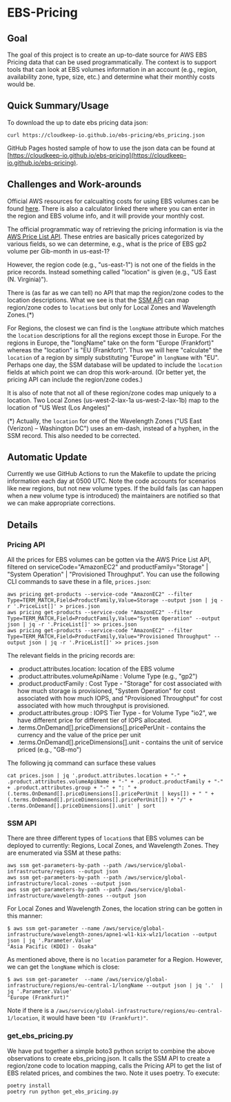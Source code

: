 # EBS-Pricing

## Goal
The goal of this project is to create an up-to-date source for AWS EBS Pricing data that can be used programmatically. The context is to support tools that can look at EBS volumes information in an account (e.g., region, availability zone, type, size, etc.) and determine what their monthly costs would be.

## Quick Summary/Usage
To download the up to date ebs pricing data json:
```
curl https://cloudkeep-io.github.io/ebs-pricing/ebs_pricing.json
```
GitHub Pages hosted sample of how to use the json data can be found at [https://cloudkeep-io.github.io/ebs-pricing](https://cloudkeep-io.github.io/ebs-pricing).

## Challenges and Work-arounds
Official AWS resources for calcualting costs for using EBS volumes can be found [here](https://aws.amazon.com/ebs/pricing/). There is also a calculator linked there where you can enter in the region and EBS volume info, and it will provide your monthly cost. 

The official programmatic way of retrieving the pricing information is via the [AWS Price List API](https://docs.aws.amazon.com/awsaccountbilling/latest/aboutv2/price-changes.html). These entries are basically prices categorized by various fields, so we can determine, e.g., what is the price of EBS gp2 volume per Gib-month in us-east-1? 

However, the region code (e.g., "us-east-1") is not one of the fields in the price records. Instead something called "location" is given (e.g., "US East (N. Virginia)").

There is (as far as we can tell) no API that map the region/zone codes to the location descriptions. What we see is that the [SSM API](https://aws.amazon.com/blogs/aws/new-query-for-aws-regions-endpoints-and-more-using-aws-systems-manager-parameter-store/) can map region/zone codes to `location`s but only for Local Zones and Wavelength Zones.(*)

For Regions, the closest we can find is the `longName` attribute which matches the `location` descriptions for all the regions except those in Europe. For the regions in Europe, the "longName" take on the form "Europe (Frankfort)" whereas the "location" is "EU (Frankfort)". Thus we will here "calculate" the `location` of a region by simply substituting "Europe" in `longName` with "EU". Perhaps one day, the SSM database will be updated to include the `location` fields at which point we can drop this work-around. (Or better yet, the pricing API can include the region/zone codes.)

It is also of note that not all of these region/zone codes map uniquely to a location. Two Local Zones (us-west-2-lax-1a us-west-2-lax-1b) map to the location of "US West (Los Angeles)"

(*) Actually, the `location` for one of the Wavelength Zones ("US East (Verizon) – Washington DC") uses an em-dash, instead of a hyphen, in the SSM record. This also needed to be corrected.


## Automatic Update
Currently we use GitHub Actions to run the Makefile to update the pricing information each day at 0500 UTC. Note the code accounts for scenarios like new regions, but not new volume types. If the build fails (as can happen when a new volume type is introduced) the maintainers are notified so that we can make appropriate corrections.

## Details

### Pricing API
All the prices for EBS volumes can be gotten via the AWS Price List API, filtered on serviceCode="AmazonEC2" and productFamily="Storage" | "System Operation" | "Provisioned Throughput". You can use the following CLI commands to save these in a file, `prices.json`:
```
aws pricing get-products --service-code "AmazonEC2" --filter Type=TERM_MATCH,Field=ProductFamily,Value=Storage --output json | jq -r '.PriceList[]' > prices.json
aws pricing get-products --service-code "AmazonEC2" --filter Type=TERM_MATCH,Field=ProductFamily,Value="System Operation" --output json | jq -r '.PriceList[]' >> prices.json
aws pricing get-products --service-code "AmazonEC2" --filter Type=TERM_MATCH,Field=ProductFamily,Value="Provisioned Throughput" --output json | jq -r '.PriceList[]' >> prices.json
```

The relevant fields in the pricing records are:
* .product.attributes.location: location of the EBS volume
* .product.attributes.volumeApiName : Volume Type (e.g., "gp2")
* .product.productFamily : Cost Type - "Storage" for cost associated with how much storage is provisioned, "System Operation" for cost associated with how much IOPS, and "Provisioned Throughput" for cost associated with how much throughput is provisioned.
* .product.attributes.group : IOPS Tier Type - for Volume Type "io2", we have different price for different tier of IOPS allocated.
* .terms.OnDemand[].priceDimensions[].pricePerUnit - contains the currency and the value of the price per unit
* .terms.OnDemand[].priceDimensions[].unit - contains the unit of service priced (e.g., "GB-mo")

The following jq command can surface these values
```
cat prices.json | jq '.product.attributes.location + "-" + .product.attributes.volumeApiName + "-" + .product.productFamily + "-" + .product.attributes.group + "-" + ": " + (.terms.OnDemand[].priceDimensions[].pricePerUnit | keys[]) + " " + (.terms.OnDemand[].priceDimensions[].pricePerUnit[]) + "/" + .terms.OnDemand[].priceDimensions[].unit' | sort 
```

### SSM API
There are three different types of `location`s that EBS volumes can be deployed to currently: Regions, Local Zones, and Wavelength Zones. They are enumerated via SSM at these paths:
```
aws ssm get-parameters-by-path --path /aws/service/global-infrastructure/regions --output json
aws ssm get-parameters-by-path --path /aws/service/global-infrastructure/local-zones --output json
aws ssm get-parameters-by-path --path /aws/service/global-infrastructure/wavelength-zones --output json
```

For Local Zones and Wavelength Zones, the location string can be gotten in this manner:
```
$ aws ssm get-parameter --name /aws/service/global-infrastructure/wavelength-zones/apne1-wl1-kix-wlz1/location --output json | jq '.Parameter.Value'
"Asia Pacific (KDDI) - Osaka"
```

As mentioned above, there is no `location` parameter for a Region. However, we can get the `longName` which is close:
```
$ aws ssm get-parameter  --name /aws/service/global-infrastructure/regions/eu-central-1/longName --output json | jq '.'  | jq '.Parameter.Value'
"Europe (Frankfurt)"
```
Note if there is a `/aws/service/global-infrastructure/regions/eu-central-1/location`, it would have been `"EU (Frankfurt)"`.

### get_ebs_pricing.py
We have put together a simple boto3 python script to combine the above observations to create ebs_pricing.json. It calls the SSM API to create a region/zone code to location mapping, calls the Pricing API to get the list of EBS related prices, and combines the two. Note it uses poetry. To execute:
```
poetry install
poetry run python get_ebs_pricing.py
```

